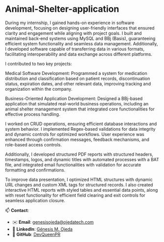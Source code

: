 # Animal-Shelter-application

During my internship, I gained hands-on experience in software development, focusing on designing user-friendly interfaces that ensured clarity and engagement while aligning with project goals. I built and maintained back-end systems using MySQL and BBj (Basis), guaranteeing efficient system functionality and seamless data management. Additionally, I developed software capable of transferring data in various formats, facilitating interoperability and data exchange across different platforms.

I contributed to two key projects:

Medical Software Development: Programmed a system for medication distribution and classification based on patient records, discontinuation status, expiration dates, and other relevant data, improving tracking and organization within the company.

Business-Oriented Application Development: Designed a BBj-based application that simulated real-world business operations, including an animal shelter management system that integrated core functionalities for effective process handling.

I worked on CRUD operations, ensuring efficient database interactions and system behavior. I implemented Regex-based validations for data integrity and dynamic controls for optimized workflows. User experience was enhanced through confirmation messages, feedback mechanisms, and role-based access controls.

Additionally, I developed structured PDF reports with structured headers, timestamps, logos, and dynamic titles with automated processes with a BAT file, and integrated email functionalities with validation for accurate formatting and confirmations.

To improve data presentation, I optimized HTML structures with dynamic URL changes and custom XML tags for structured records. I also created interactive HTML reports with styled tables and essential data points, along with reset functionality for efficient field clearing and exit controls for seamless application closure.


📫 **Contact**:  
- ✉️ **Email**: genesisojeda@ojedatech.com  
- 💼 **LinkedIn**: [Génesis M. Ojeda](https://www.linkedin.com/in/génesis-ojeda-451576302)  
- 🐙 **GitHub**: [DevQueenPR](https://github.com/DevQueenPR)  
